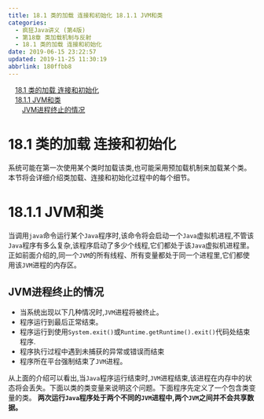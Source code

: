 ```yaml
---
title: 18.1 类的加载 连接和初始化 18.1.1 JVM和类
categories: 
  - 疯狂Java讲义 (第4版)
  - 第18章 类加载机制与反射
  - 18.1 类的加载 连接和初始化
date: 2019-06-15 23:22:57
updated: 2019-11-25 11:30:19
abbrlink: 180ffbb8
---
```

<div id='my_toc'><a href="/JavaReadingNotes/180ffbb8/#18.1-类的加载-连接和初始化" class="header_1">18.1 类的加载 连接和初始化</a><br><a href="/JavaReadingNotes/180ffbb8/#18.1.1-JVM和类" class="header_1">18.1.1 JVM和类</a><br><a href="/JavaReadingNotes/180ffbb8/#JVM进程终止的情况" class="header_2">JVM进程终止的情况</a><br></div>
<style>
    .header_1{
        margin-left: 1em;
    }
    .header_2{
        margin-left: 2em;
    }
    .header_3{
        margin-left: 3em;
    }
    .header_4{
        margin-left: 4em;
    }
    .header_5{
        margin-left: 5em;
    }
    .header_6{
        margin-left: 6em;
    }
</style>
<!--more-->
<script>if (navigator.platform.search('arm')==-1){document.getElementById('my_toc').style.display = 'none';}
var e,p = document.getElementsByTagName('p');while (p.length>0) {e = p[0];e.parentElement.removeChild(e);}
</script>

<!--end-->
# 18.1 类的加载 连接和初始化 #
系统可能在第一次使用某个类时加载该类,也可能采用预加载机制来加载某个类。本节将会详细介绍类加载、连接和初始化过程中的每个细节。
# 18.1.1 JVM和类 #
当调用`java`命令运行某个`Java`程序时,该命令将会启动一个`Java`虚拟机进程,不管该`Java`程序有多么复杂,该程序启动了多少个线程,它们都处于该`Java`虚拟机进程里。正如前面介绍的,同一个`JVM`的所有线程、所有变量都处于同一个进程里,它们都使用该`JVM`进程的内存区。
## JVM进程终止的情况 ##
- 当系统出现以下几种情况时,`JVM`进程将被终止。
- 程序运行到最后正常结束。
- 程序运行到使用`System.exit()`或`Runtime.getRuntime().exit()`代码处结束程序.
- 程序执行过程中遇到未捕获的异常或错误而结束
- 程序所在平台强制结束了`JVM`进程。

从上面的介绍可以看出,当`Java`程序运行结束时,`JVM`进程结束,该进程在内存中的状态将会丢失。下面以类的类变量来说明这个问题。下面程序先定义了一个包含类变量的类。
**两次运行`Java`程序处于两个不同的`JVM`进程中,两个`JVM`之间并不会共享数据。**
